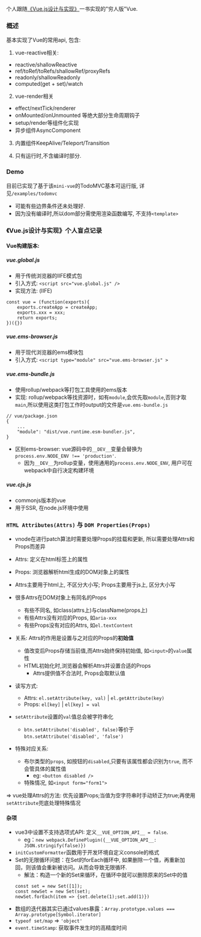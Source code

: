 
个人跟随[《Vue.js设计与实现》](https://www.douban.com/search?q=vue.js%E8%AE%BE%E8%AE%A1%E4%B8%8E%E5%AE%9E%E7%8E%B0)一书实现的"穷人版"Vue.

### 概述

基本实现了Vue的常用api, 包含:

1. vue-reactive相关: 
- reactive/shallowReactive
- ref/toRef/toRefs/shallowRef/proxyRefs
- readonly/shallowReadonly
- computed(get + set)/watch

2. vue-render相关
- effect/nextTick/renderer
- onMounted/onUnmounted 等绝大部分生命周期钩子
- setup/render等组件化实现
- 异步组件AsyncComponent

3. 内置组件KeepAlive/Teleport/Transition

4. 只有运行时,不含编译时部分.

### Demo

目前已实现了基于该`mini-vue`的TodoMVC基本可运行版, 详见`/examples/todomvc`
  - 可能有些边界条件还未处理好.
  - 因为没有编译时,所以dom部分需使用渲染函数编写, 不支持`<template>`

### 《Vue.js设计与实现》个人盲点记录

#### Vue构建版本:
##### vue.global.js
- 用于传统浏览器的IIFE模式包
- 引入方式: `<script src="vue.global.js" />`
- 实现方法: (IIFE)
```
const vue = (function(exports){
    exports.createApp = createApp;
    exports.xxx = xxx;
    return exports;
})({})
```
##### vue.ems-browser.js
- 用于现代浏览器的ems模块包
- 引入方式: `<script type="module" src="vue.ems-browser.js" >`
 
##### vue.ems-bundle.js
- 使用rollup/webpack等打包工具使用的ems版本
- 实现: rollup/webpack等找资源时，如有`module`,会优先取`module`,否则才取`main`,所以使用这类打包工作时output的文件是`vue.ems-bundle.js`
```
// vue/package.json
{
    ...
    "module": "dist/vue.runtime.esm-bundler.js",
}
```
- 区别ems-browser: vue源码中的`__DEV__`变量会替换为`process.env.NODE_ENV !== 'production'`.
    - 因为`__DEV__`为rollup变量，使用通用的`process.env.NODE_ENV`, 用户可在webpack中自行决定构建环境

##### vue.cjs.js
- commonjs版本的vue
- 用于SSR, 在node.js环境中使用

### `HTML Attributes(Attrs)` 与 `DOM Properties(Props)`
- vnode在进行patch算法时需要处理Props的挂载和更新, 所以需要处理Attrs和Props而差异
- Attrs: 定义在html标签上的属性
- Props: 浏览器解析html生成的DOM对象上的属性
- Attrs主要用于html上, 不区分大小写; Props主要用于js上, 区分大小写
- 很多Attrs在DOM对象上有同名的Props
  - 有些不同名, 如class(attrs上)与className(props上)
  - 有些Attrs没有对应的Props, 如`aria-xxx`
  - 有些Props没有对应的Attrs, 如`el.textContent`
- 关系: Attrs的作用是设置与之对应的Props的**初始值**
  - 值改变后Props存储当前值,而Attrs始终保持初始值, 如`<input>`的`value`属性
  - HTML初始化时,浏览器会解析Attrs并设置合适的Props
    - Attrs提供值不合法时, Props会取默认值 
- 读写方式:
  - Attrs: `el.setAttribute(key, val)` | `el.getAttribute(key)`
  - Props: `el[key]` | `el[key] = val`

- `setAttribute`设置的`val`值总会被字符串化
  - `btn.setAttribute('disabled', false)`等价于 `btn.setAttribute('disabled', 'false')`
- 特殊对应关系:
  - 布尔类型的`props`, 如按钮的`disabled`,只要有该属性都会识别为`true`, 而不会管具体的属性值
    - eg: `<button disabled />`
  - 特殊情况, 如`<input form="form1">`

=> vue处理Attrs的方法: 优先设置Props;当值为空字符串时手动矫正为true;再使用`setAttribute`兜底处理特殊情况

#### 杂项
- vue3中设置不支持选项式API: 定义`__VUE_OPTION_API__ = false`. 
  - eg：`new webpack.DefinePlugin({__VUE_OPTION_API__: JSON.stringify(false)})`
- `initCustomFormatter`函数用于开发环境自定义console的格式
- Set的无限循环问题：在Set的forEach循环中, 如果删除一个值，再重新加回，则该值会重新被访问。从而会导致无限循环.
  - 解法：构造一个新的Set来循环，在循环中就可以删除原来的Set中的值
  ```
  const set = new Set([1]);
  const newSet = new Set(set);
  newSet.forEach(item => {set.delete(1);set.add(1)})
  ```
- 数组的迭代器其实已通过values暴露：`Array.prototype.values === Array.prototype[Symbol.iterator]`
- `typeof set/map` => `'object'`
- `event.timeStamp`: 获取事件发生时的高精度时间


#### 



